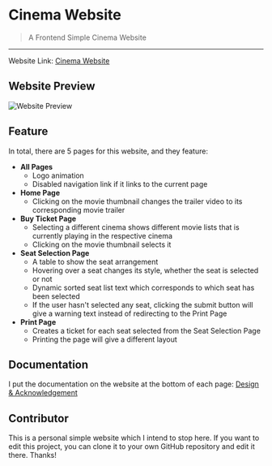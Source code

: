 # Cinema Website

> A Frontend Simple Cinema Website
<hr>

Website Link: [Cinema Website](http://cinemagithub.infinityfreeapp.com)

## Website Preview

![Website Preview](https://github.com/Arcaninar/Cinema_Website/assets/102903680/078a690f-3708-40b5-af8f-ebe9987f5fd4)

## Feature

In total, there are 5 pages for this website, and they feature:
* **All Pages**
  * Logo animation
  * Disabled navigation link if it links to the current page
* **Home Page**
  * Clicking on the movie thumbnail changes the trailer video to its corresponding movie trailer
* **Buy Ticket Page**
  * Selecting a different cinema shows different movie lists that is currently playing in the respective cinema
  * Clicking on the movie thumbnail selects it
* **Seat Selection Page**
  * A table to show the seat arrangement
  * Hovering over a seat changes its style, whether the seat is selected or not
  * Dynamic sorted seat list text which corresponds to which seat has been selected
  * If the user hasn't selected any seat, clicking the submit button will give a warning text instead of redirecting to the Print Page
* **Print Page**
  * Creates a ticket for each seat selected from the Seat Selection Page
  * Printing the page will give a different layout

## Documentation

I put the documentation on the website at the bottom of each page: [Design & Acknowledgement](http://cinemagithub.infinityfreeapp.com/html/doc_dsgn_ack.html)

## Contributor
This is a personal simple website which I intend to stop here. If you want to edit this project, you can clone it to your own GitHub repository and edit it there. Thanks!
